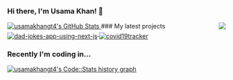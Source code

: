 ### Hi there, I'm Usama Khan! 👋

<a href="https://github.com/usamakhangt4">
  <img src="https://github-readme-stats-sand-kappa.vercel.app/api?username=usamakhangt4&show_icons=true&count_private=true&include_all_commits=true" alt="usamakhangt4's GitHub Stats" />
</a>
<img align="right" src="https://github.com/rajput2107/rajput2107/blob/master/Assets/Developer.gif"/>
### My latest projects

<a href="https://github.com/usamakhangt4/dad-jokes-app-using-next-js">
  <img align="middle" src="https://github-readme-stats-sand-kappa.vercel.app/api/pin/?username=usamakhangt4&repo=dad-jokes-app-using-next-js" alt="dad-jokes-app-using-next-js" />
</a>
<a href="https://github.com/usamakhangt4/covid19tracker">
  <img align="middle" src="https://github-readme-stats-sand-kappa.vercel.app/api/pin/?username=usamakhangt4&repo=covid19tracker" alt="covid19tracker" />
</a>

### Recently I'm coding in...

<a href="https://codestats.net/users/usamakhangt4">
  <img src='https://codestats-readme.usamakhangt4.cn/history-graph/usamakhangt4?width=850&height=300&timezone=08:00&history_days=20&max_languages=12&language_colors=["3e4053","f15854","5da5da","faa43a","60bd68","f17cb0","b2912f","00897b","b276b2","ffc0cb","cddc39","7e57c2","bdbdbd"]' alt="usamakhangt4's Code::Stats history graph" />
</a>
<!-- SFMyNTY.ZFhOaGJXRnJhR0Z1WjNRMCMjTVRFek9UWT0.yxGIcsz6IMVxZKcWnsFChqXn6BYF8sWMEvwZbGtQM34 -->
